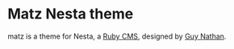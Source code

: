 Matz Nesta theme
================

matz is a theme for Nesta, a [Ruby CMS](nesta), designed by [Guy Nathan][nathan].

[nesta]: http://nestacms.com
[nathan]: http://guynathan.com
